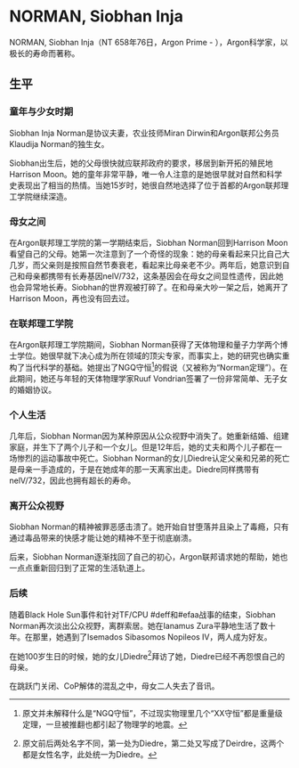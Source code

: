 # NORMAN, Siobhan Inja

NORMAN, Siobhan Inja（NT 658年76日，Argon Prime - ），Argon科学家，以极长的寿命而著称。

## 生平

### 童年与少女时期

Siobhan Inja Norman是协议夫妻，农业技师Miran Dirwin和Argon联邦公务员Klaudija Norman的独生女。

Siobhan出生后，她的父母很快就应联邦政府的要求，移居到新开拓的殖民地Harrison Moon。她的童年非常平静，唯一令人注意的是她很早就对自然和科学史表现出了相当的热情。当她15岁时，她很自然地选择了位于首都的Argon联邦理工学院继续深造。

### 母女之间

在Argon联邦理工学院的第一学期结束后，Siobhan Norman回到Harrison Moon看望自己的父母。她第一次注意到了一个奇怪的现象：她的母亲看起来只比自己大几岁，而父亲则是按照自然节奏衰老，看起来比母亲老不少。两年后，她意识到自己和母亲都携带有长寿基因nelV/732，这条基因会在母女之间显性遗传，因此她也会异常地长寿。Siobhan的世界观被打碎了。在和母亲大吵一架之后，她离开了Harrison Moon，再也没有回去过。

### 在联邦理工学院

在Argon联邦理工学院期间，Siobhan Norman获得了天体物理和量子力学两个博士学位。她很早就下决心成为所在领域的顶尖专家，而事实上，她的研究也确实重构了当代科学的基础。她提出了NGQ守恒[^1]的假说（又被称为“Norman定理”）。在此期间，她还与年轻的天体物理学家Ruuf Vondrian签署了一份非常简单、无子女的婚姻协议。

### 个人生活

几年后，Siobhan Norman因为某种原因从公众视野中消失了。她重新结婚、组建家庭，并生下了两个儿子和一个女儿。但是12年后，她的丈夫和两个儿子都在一场惨烈的运动事故中死亡。Siobhan Norman的女儿Diedre认定父亲和兄弟的死亡是母亲一手造成的，于是在她成年的那一天离家出走。Diedre同样携带有nelV/732，因此也拥有超长的寿命。

### 离开公众视野

Siobhan Norman的精神被罪恶感击溃了。她开始自甘堕落并且染上了毒瘾，只有通过毒品带来的快感才能让她的精神不至于彻底崩溃。

后来，Siobhan Norman逐渐找回了自己的初心，Argon联邦请求她的帮助，她也一点点重新回归到了正常的生活轨道上。

### 后续

随着Black Hole Sun事件和针对TF/CPU #deff和#efaa战事的结束，Siobhan Norman再次淡出公众视野，离群索居。她在Ianamus Zura平静地生活了数十年。在那里，她遇到了Isemados Sibasomos Nopileos Ⅳ，两人成为好友。

在她100岁生日的时候，她的女儿Diedre[^2]拜访了她，Diedre已经不再怨恨自己的母亲。

在跳跃门关闭、CoP解体的混乱之中，母女二人失去了音讯。

[^1]: 原文并未解释什么是“NGQ守恒”，不过现实物理里几个“XX守恒”都是重量级定理，一旦被推翻也都引起了物理学的地震。

[^2]: 原文前后两处名字不同，第一处为Diedre，第二处又写成了Deirdre，这两个都是女性名字，此处统一为Diedre。
